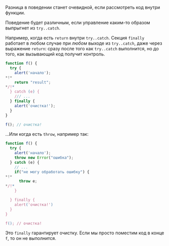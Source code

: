 Разница в поведении станет очевидной, если рассмотреть код внутри функции.

Поведение будет различным, если управление каким-то образом выпрыгнет из `try..catch`.

Например, когда есть `return` внутри `try..catch`. Секция `finally` работает в любом случае при *любом* выходе из `try..catch`, даже через выражение `return`: сразу после того как `try..catch` выполнится, но до того, как вызывающий код получит контроль.

```js run
function f() {
  try {
    alert('начало');
*!*
    return "result";
*/!*
  } catch (e) {
    /// ...
  } finally {
    alert('очистка!');
  }
}

f(); // очистка!
```

...Или когда есть `throw`, например так:

```js run
function f() {
  try {
    alert('начало');
    throw new Error("ошибка");
  } catch (e) {
    // ...
    if("не могу обработать ошибку") {
*!*
      throw e;
*/!*
    }

  } finally {
    alert('очистка!')
  }
}

f(); // очистка!
```

Это `finally` гарантирует очистку. Если мы просто поместим код в конце `f`, то он не выполнится.
